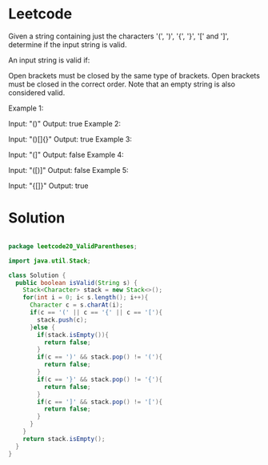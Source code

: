 # Leetcode

Given a string containing just the characters '(', ')', '{', '}', '[' and ']', determine if the input string is valid.

An input string is valid if:

Open brackets must be closed by the same type of brackets.
Open brackets must be closed in the correct order.
Note that an empty string is also considered valid.

Example 1:

Input: "()"
Output: true
Example 2:

Input: "()[]{}"
Output: true
Example 3:

Input: "(]"
Output: false
Example 4:

Input: "([)]"
Output: false
Example 5:

Input: "{[]}"
Output: true


# Solution

```java

package leetcode20_ValidParentheses;

import java.util.Stack;

class Solution {
  public boolean isValid(String s) {
    Stack<Character> stack = new Stack<>();
    for(int i = 0; i< s.length(); i++){
      Character c = s.charAt(i);
      if(c == '(' || c == '{' || c == '['){
        stack.push(c);
      }else {
        if(stack.isEmpty()){
          return false;
        }
        if(c == ')' && stack.pop() != '('){
          return false;
        }
        if(c == '}' && stack.pop() != '{'){
          return false;
        }
        if(c == ']' && stack.pop() != '['){
          return false;
        }
      }
    }
    return stack.isEmpty();
  }
}

```
